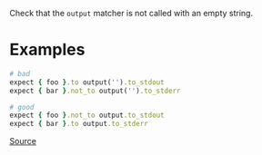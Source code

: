 
Check that the `output` matcher is not called with an empty string.

# Examples

```ruby
# bad
expect { foo }.to output('').to_stdout
expect { bar }.not_to output('').to_stderr

# good
expect { foo }.not_to output.to_stdout
expect { bar }.to output.to_stderr
```

[Source](http://www.rubydoc.info/gems/rubocop/RuboCop/Cop/RSpec/EmptyOutput)